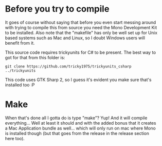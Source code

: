 # Before you try to compile

It goes of course without saying that before you even start messing around with trying to compile this from source you need the Mono Development Kit to be installed.
Also note that the "makefile" has only be well set up for Unix based systems such as Mac and Linux, so I doubt Windows users will benefit from it.

This source code requires trickyunits for C# to be present. The best way to got for that from this folder is:
~~~shell
git clone https://github.com/tricky1975/trickyunits_csharp ../trickyunits
~~~

This code uses GTK Sharp 2, so I guess it's evident you make sure that's installed too :P

# Make

When that's done all I gotta do is type "make"?
Yup! And it will compile everything... Well at least it should and with the added bonus that it creates a Mac Application bundle as well... which will only run on mac where Mono is installed though (but that goes from the release in the release section here too).

